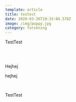 ```yaml
---
template: article
title: testest
date: 2020-03-26T10:33:04.578Z
image: /img/poppy.jpg
category: forskning
---
```

TestTest






<br/>

<br/>

Hejhej

hejhej

<br/>

TestTest